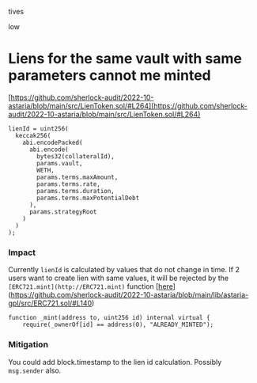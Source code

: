 tives

low

# Liens for the same vault with same parameters cannot me minted

[https://github.com/sherlock-audit/2022-10-astaria/blob/main/src/LienToken.sol/#L264](https://github.com/sherlock-audit/2022-10-astaria/blob/main/src/LienToken.sol/#L264)

```solidity
lienId = uint256(
  keccak256(
    abi.encodePacked(
      abi.encode(
        bytes32(collateralId),
        params.vault,
        WETH,
        params.terms.maxAmount,
        params.terms.rate,
        params.terms.duration,
        params.terms.maxPotentialDebt
      ),
      params.strategyRoot
    )
  )
);
```

### Impact

Currently `lienId` is calculated by values that do not change in time. If 2 users want to create lien with same values, it will be rejected by the `[ERC721.mint](http://ERC721.mint)` function [[here](https://github.com/sherlock-audit/2022-10-astaria/blob/main/lib/astaria-gpl/src/ERC721.sol/#L140)](https://github.com/sherlock-audit/2022-10-astaria/blob/main/lib/astaria-gpl/src/ERC721.sol/#L140)

```solidity
function _mint(address to, uint256 id) internal virtual {
	require(_ownerOf[id] == address(0), "ALREADY_MINTED");
```

### Mitigation

You could add block.timestamp to the lien id calculation. Possibly `msg.sender` also.

